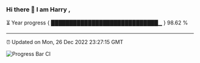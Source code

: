### Hi there 👋 I am Harry , 

⏳ Year progress { █████████████████████████████▁ } 98.62 %

---

⏰ Updated on Mon, 26 Dec 2022 23:27:15 GMT

![Progress Bar CI](https://github.com/duykhang68/duykhang68/workflows/Progress%20Bar%20CI/badge.svg)
